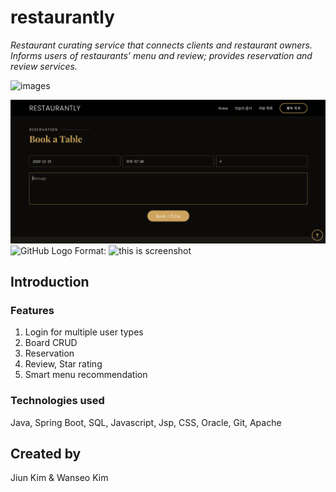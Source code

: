 # restaurantly
*Restaurant curating service that connects clients and restaurant owners. Informs users of restaurants’ menu and review; provides reservation and review services.*

![images](screenshot.png)

![img](images/screenshot2.png)
![GitHub Logo](/images/screenshot.png)
Format: ![this is screenshot](url)
## Introduction

### Features


1. Login for multiple user types
2. Board CRUD
3. Reservation
4. Review, Star rating
5. Smart menu recommendation


### Technologies used

Java,
Spring Boot,
SQL,
Javascript,
Jsp,
CSS,
Oracle,
Git,
Apache




## Created by

Jiun Kim &
Wanseo Kim



